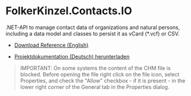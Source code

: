  # FolkerKinzel.Contacts.IO

.NET-API to manage contact data of organizations and natural persons, including a data model and classes to persist it as vCard (*.vcf) or CSV.

* [Download Reference (English)](https://github.com/FolkerKinzel/Contacts.IO/blob/master/ProjectReference/1.3.0-rc/FolkerKinzel.Contacts.IO.en.chm)

* [Projektdokumentation (Deutsch) herunterladen](https://github.com/FolkerKinzel/Contacts.IO/blob/master/ProjectReference/1.3.0-rc/FolkerKinzel.Contacts.IO.de.chm)

> IMPORTANT: On some systems the content of the CHM file is blocked. Before opening the file right click on the file icon, select Properties, and check the "Allow" checkbox - if it is present - in the lower right corner of the General tab in the Properties dialog.
